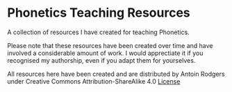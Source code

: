 # Phonetics Teaching Resources
A collection of resources I have created for teaching Phonetics.

Please note that these resources have been created over time and have involved a considerable amount of work. I would apprectiate it if you recognised my authorship, even if you adapt them for yourselves.

All resources here have been created and are distributed by Antoin Rodgers under Creative Commons Attribution-ShareAlike 4.0 [License](https://creativecommons.org/licenses/by-sa/4.0/legalcode)
